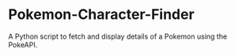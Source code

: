 # Pokemon-Character-Finder
A Python script to fetch and display details of a Pokemon using the PokeAPI.
